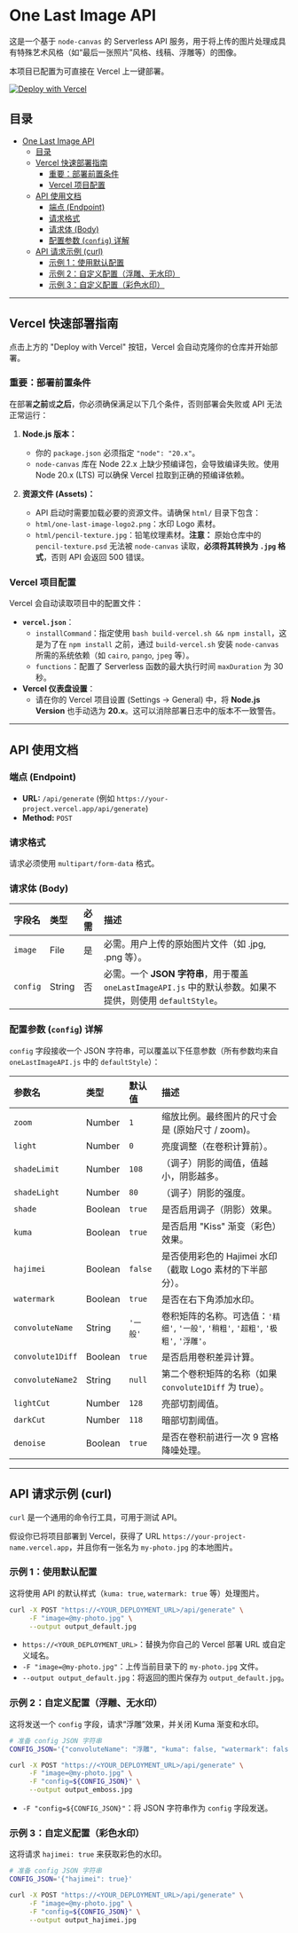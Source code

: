 # One Last Image API

这是一个基于 `node-canvas` 的 Serverless API 服务，用于将上传的图片处理成具有特殊艺术风格（如“最后一张照片”风格、线稿、浮雕等）的图像。

本项目已配置为可直接在 Vercel 上一键部署。

[![Deploy with Vercel](https://vercel.com/button)](https://vercel.com/new/clone?repository-url=https%3A%2F%2Fgithub.com%2Ftimetetng%2Fone-last-image-api)

## 目录

- [One Last Image API](#one-last-image-api)
  - [目录](#目录)
  - [Vercel 快速部署指南](#vercel-快速部署指南)
    - [重要：部署前置条件](#重要部署前置条件)
    - [Vercel 项目配置](#vercel-项目配置)
  - [API 使用文档](#api-使用文档)
    - [端点 (Endpoint)](#端点-endpoint)
    - [请求格式](#请求格式)
    - [请求体 (Body)](#请求体-body)
    - [配置参数 (`config`) 详解](#配置参数-config-详解)
  - [API 请求示例 (curl)](#api-请求示例-curl)
    - [示例 1：使用默认配置](#示例-1使用默认配置)
    - [示例 2：自定义配置（浮雕、无水印）](#示例-2自定义配置浮雕无水印)
    - [示例 3：自定义配置（彩色水印）](#示例-3自定义配置彩色水印)

---

## Vercel 快速部署指南

点击上方的 "Deploy with Vercel" 按钮，Vercel 会自动克隆你的仓库并开始部署。

### 重要：部署前置条件

在部署**之前**或**之后**，你必须确保满足以下几个条件，否则部署会失败或 API 无法正常运行：

1.  **Node.js 版本：**
    * 你的 `package.json` 必须指定 `"node": "20.x"`。
    * `node-canvas` 库在 Node 22.x 上缺少预编译包，会导致编译失败。使用 Node 20.x (LTS) 可以确保 Vercel 拉取到正确的预编译依赖。

2.  **资源文件 (Assets)：**
    * API 启动时需要加载必要的资源文件。请确保 `html/` 目录下包含：
    * `html/one-last-image-logo2.png`：水印 Logo 素材。
    * `html/pencil-texture.jpg`：铅笔纹理素材。**注意：** 原始仓库中的 `pencil-texture.psd` 无法被 `node-canvas` 读取，**必须将其转换为 `.jpg` 格式**，否则 API 会返回 500 错误。

### Vercel 项目配置

Vercel 会自动读取项目中的配置文件：

* **`vercel.json`**：
    * `installCommand`：指定使用 `bash build-vercel.sh && npm install`，这是为了在 `npm install` 之前，通过 `build-vercel.sh` 安装 `node-canvas` 所需的系统依赖（如 `cairo`, `pango`, `jpeg` 等）。
    * `functions`：配置了 Serverless 函数的最大执行时间 `maxDuration` 为 30 秒。
* **Vercel 仪表盘设置**：
    * 请在你的 Vercel 项目设置 (Settings -> General) 中，将 **Node.js Version** 也手动选为 **20.x**。这可以消除部署日志中的版本不一致警告。

---

## API 使用文档

### 端点 (Endpoint)

* **URL:** `/api/generate` (例如 `https://your-project.vercel.app/api/generate`)
* **Method:** `POST`

### 请求格式

请求必须使用 `multipart/form-data` 格式。

### 请求体 (Body)

| 字段名 | 类型 | 必需 | 描述 |
| :--- | :--- | :--- | :--- |
| `image` | File | 是 | 必需。用户上传的原始图片文件（如 .jpg, .png 等）。 |
| `config` | String | 否 | 必需。一个 **JSON 字符串**，用于覆盖 `oneLastImageAPI.js` 中的默认参数。如果不提供，则使用 `defaultStyle`。 |

### 配置参数 (`config`) 详解

`config` 字段接收一个 JSON 字符串，可以覆盖以下任意参数（所有参数均来自 `oneLastImageAPI.js` 中的 `defaultStyle`）：

| 参数名 | 类型 | 默认值 | 描述 |
| :--- | :--- | :--- | :--- |
| `zoom` | Number | `1` | 缩放比例。最终图片的尺寸会是 (原始尺寸 / zoom)。 |
| `light` | Number | `0` | 亮度调整（在卷积计算前）。 |
| `shadeLimit` | Number | `108` | （调子）阴影的阈值，值越小，阴影越多。 |
| `shadeLight` | Number | `80` | （调子）阴影的强度。 |
| `shade` | Boolean | `true` | 是否启用调子（阴影）效果。 |
| `kuma` | Boolean | `true` | 是否启用 "Kiss" 渐变（彩色）效果。 |
| `hajimei` | Boolean | `false` | 是否使用彩色的 Hajimei 水印（截取 Logo 素材的下半部分）。 |
| `watermark` | Boolean | `true` | 是否在右下角添加水印。 |
| `convoluteName` | String | `'一般'` | 卷积矩阵的名称。可选值：`'精细'`, `'一般'`, `'稍粗'`, `'超粗'`, `'极粗'`, `'浮雕'`。 |
| `convolute1Diff` | Boolean | `true` | 是否启用卷积差异计算。 |
| `convoluteName2`| String | `null` | 第二个卷积矩阵的名称（如果 `convolute1Diff` 为 true）。 |
| `lightCut` | Number | `128` | 亮部切割阈值。 |
| `darkCut` | Number | `118` | 暗部切割阈值。 |
| `denoise` | Boolean | `true` | 是否在卷积前进行一次 9 宫格降噪处理。 |

---

## API 请求示例 (curl)

`curl` 是一个通用的命令行工具，可用于测试 API。

假设你已将项目部署到 Vercel，获得了 URL `https://your-project-name.vercel.app`，并且你有一张名为 `my-photo.jpg` 的本地图片。

### 示例 1：使用默认配置

这将使用 API 的默认样式（`kuma: true`, `watermark: true` 等）处理图片。

```bash
curl -X POST "https://<YOUR_DEPLOYMENT_URL>/api/generate" \
     -F "image=@my-photo.jpg" \
     --output output_default.jpg
```
* `https://<YOUR_DEPLOYMENT_URL>`：替换为你自己的 Vercel 部署 URL 或自定义域名。
* `-F "image=@my-photo.jpg"`：上传当前目录下的 `my-photo.jpg` 文件。
* `--output output_default.jpg`：将返回的图片保存为 `output_default.jpg`。

### 示例 2：自定义配置（浮雕、无水印）

这将发送一个 `config` 字段，请求“浮雕”效果，并关闭 Kuma 渐变和水印。

```bash
# 准备 config JSON 字符串
CONFIG_JSON='{"convoluteName": "浮雕", "kuma": false, "watermark": false}'

curl -X POST "https://<YOUR_DEPLOYMENT_URL>/api/generate" \
     -F "image=@my-photo.jpg" \
     -F "config=${CONFIG_JSON}" \
     --output output_emboss.jpg
```
* `-F "config=${CONFIG_JSON}"`：将 JSON 字符串作为 `config` 字段发送。

### 示例 3：自定义配置（彩色水印）

这将请求 `hajimei: true` 来获取彩色的水印。

```bash
# 准备 config JSON 字符串
CONFIG_JSON='{"hajimei": true}'

curl -X POST "https://<YOUR_DEPLOYMENT_URL>/api/generate" \
     -F "image=@my-photo.jpg" \
     -F "config=${CONFIG_JSON}" \
     --output output_hajimei.jpg
```